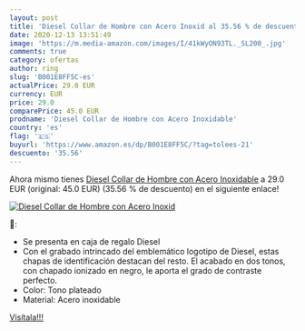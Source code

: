 ```yaml
---
layout: post
title: 'Diesel Collar de Hombre con Acero Inoxid al 35.56 % de descuento'
date: 2020-12-13 13:51:49
image: 'https://m.media-amazon.com/images/I/41kWyON93TL._SL200_.jpg'
comments: true
category: ofertas
author: ring
slug: 'B001E8FF5C-es'
actualPrice: 29.0 EUR
currency: EUR
price: 29.0
comparePrice: 45.0 EUR
prodname: 'Diesel Collar de Hombre con Acero Inoxidable'
country: 'es'
flag: '🇪🇸'
buyurl: 'https://www.amazon.es/dp/B001E8FF5C/?tag=tolees-21'
descuento: '35.56'
---
```


Ahora mismo tienes [Diesel Collar de Hombre con Acero Inoxidable](https://www.amazon.es/dp/B001E8FF5C/?tag=tolees-21) a 29.0 EUR (original: 45.0 EUR) (35.56 %  de descuento) en el siguiente enlace!

[![Diesel Collar de Hombre con Acero Inoxid](https://m.media-amazon.com/images/I/41kWyON93TL._SL200_.jpg)](https://www.amazon.es/dp/B001E8FF5C/?tag=tolees-21)

🔎:

- Se presenta en caja de regalo Diesel
- Con el grabado intrincado del emblemático logotipo de Diesel, estas chapas de identificación destacan del resto. El acabado en dos tonos, con chapado ionizado en negro, le aporta el grado de contraste perfecto.
- Color: Tono plateado
- Material: Acero inoxidable

[Visítala!!!](https://www.amazon.es/dp/B001E8FF5C/?tag=tolees-21)
